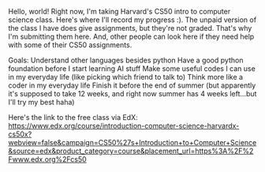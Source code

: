Hello, world! Right now, I'm taking Harvard's CS50 intro to computer science class. Here's where I'll record my progress :). The unpaid version of the class I have does give assignments, but they're not graded. That's why I'm submitting them here. And, other people can look here if they need help with some of their CS50 assignments. 

Goals:
Understand other languages besides python
Have a good python foundation before I start learning AI stuff
Make some useful codes I can use in my everyday life (like picking which friend to talk to)
Think more like a coder in my everyday life
Finish it before the end of summer (but apparently it's supposed to take 12 weeks, and right now summer has 4 weeks left...but I'll try my best haha)

Here's the link to the free class via EdX: https://www.edx.org/course/introduction-computer-science-harvardx-cs50x?webview=false&campaign=CS50%27s+Introduction+to+Computer+Science&source=edx&product_category=course&placement_url=https%3A%2F%2Fwww.edx.org%2Fcs50
